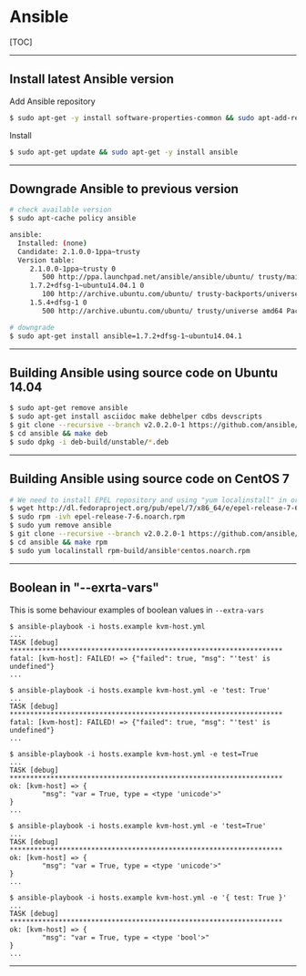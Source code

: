 # Ansible

[TOC]

---

## Install latest Ansible version

Add Ansible repository
```sh    
$ sudo apt-get -y install software-properties-common && sudo apt-add-repository -y ppa:ansible/ansible
```

Install
```sh
$ sudo apt-get update && sudo apt-get -y install ansible
```

---

## Downgrade Ansible to previous version

```sh
# check available version
$ sudo apt-cache policy ansible

ansible:
  Installed: (none)
  Candidate: 2.1.0.0-1ppa~trusty
  Version table:
     2.1.0.0-1ppa~trusty 0
        500 http://ppa.launchpad.net/ansible/ansible/ubuntu/ trusty/main amd64 Packages
     1.7.2+dfsg-1~ubuntu14.04.1 0
        100 http://archive.ubuntu.com/ubuntu/ trusty-backports/universe amd64 Packages
     1.5.4+dfsg-1 0
        500 http://archive.ubuntu.com/ubuntu/ trusty/universe amd64 Packages
```

```sh
# downgrade
$ sudo apt-get install ansible=1.7.2+dfsg-1~ubuntu14.04.1
```

---

## Building Ansible using source code on Ubuntu 14.04

```sh
$ sudo apt-get remove ansible
$ sudo apt-get install asciidoc make debhelper cdbs devscripts
$ git clone --recursive --branch v2.0.2.0-1 https://github.com/ansible/ansible.git
$ cd ansible && make deb
$ sudo dpkg -i deb-build/unstable/*.deb
```

---

## Building Ansible using source code on CentOS 7

```sh
# We need to install EPEL repository and using "yum localinstall" in order to avoid broken dependencies 
$ wget http://dl.fedoraproject.org/pub/epel/7/x86_64/e/epel-release-7-6.noarch.rpm
$ sudo rpm -ivh epel-release-7-6.noarch.rpm
$ sudo yum remove ansible
$ git clone --recursive --branch v2.0.2.0-1 https://github.com/ansible/ansible.git
$ cd ansible && make rpm
$ sudo yum localinstall rpm-build/ansible*centos.noarch.rpm
```

---

## Boolean in "--exrta-vars"

This is some behaviour examples of boolean values in `--extra-vars`

```
$ ansible-playbook -i hosts.example kvm-host.yml
...
TASK [debug] *******************************************************************
fatal: [kvm-host]: FAILED! => {"failed": true, "msg": "'test' is undefined"}
...
```

```
$ ansible-playbook -i hosts.example kvm-host.yml -e 'test: True'
...
TASK [debug] *******************************************************************
fatal: [kvm-host]: FAILED! => {"failed": true, "msg": "'test' is undefined"}
...
```

```
$ ansible-playbook -i hosts.example kvm-host.yml -e test=True
...
TASK [debug] *******************************************************************
ok: [kvm-host] => {
        "msg": "var = True, type = <type 'unicode'>"
}
...
```
```
$ ansible-playbook -i hosts.example kvm-host.yml -e 'test=True'
...
TASK [debug] *******************************************************************
ok: [kvm-host] => {
        "msg": "var = True, type = <type 'unicode'>"
}
...
```

```
$ ansible-playbook -i hosts.example kvm-host.yml -e '{ test: True }'
...
TASK [debug] *******************************************************************
ok: [kvm-host] => {
        "msg": "var = True, type = <type 'bool'>"
}
...
```
---
